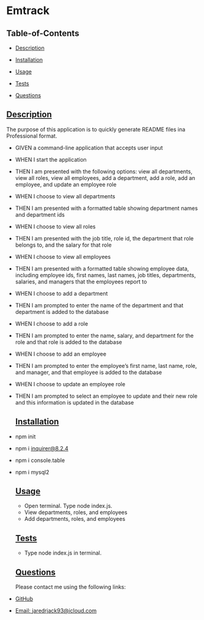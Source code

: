 # Emtrack

  ## Table-of-Contents

  * [Description](#description)
  * [Installation](#installation)
  * [Usage](#usage)
   
  * [Tests](#tests)
  * [Questions](#questions)
  
  ## [Description](#table-of-contents)
  The purpose of this application is to quickly generate README files ina Professional format. 

  - GIVEN a command-line application that accepts user input
- WHEN I start the application
- THEN I am presented with the following options: view all departments, view all roles, view all employees, add a department, add a role, add an employee, and update an employee role
- WHEN I choose to view all departments
- THEN I am presented with a formatted table showing department names and department ids
- WHEN I choose to view all roles
- THEN I am presented with the job title, role id, the department that role belongs to, and the salary for that role
- WHEN I choose to view all employees
- THEN I am presented with a formatted table showing employee data, including employee ids, first names, last names, job titles, departments, salaries, and managers that the employees report to
- WHEN I choose to add a department
- THEN I am prompted to enter the name of the department and that department is added to the database
- WHEN I choose to add a role
- THEN I am prompted to enter the name, salary, and department for the role and that role is added to the database
- WHEN I choose to add an employee
- THEN I am prompted to enter the employee’s first name, last name, role, and manager, and that employee is added to the database
- WHEN I choose to update an employee role
- THEN I am prompted to select an employee to update and their new role and this information is updated in the database
  ## [Installation](#table-of-contents)
- npm init
- npm i inquirer@8.2.4
- npm i console.table
- npm i mysql2

  ## [Usage](#table-of-contents)
  - Open terminal. Type node index.js. 
  - View departments, roles, and employees
  - Add departments, roles, and employees

  ## [Tests](#table-of-contents)
  - Type  node index.js in terminal. 
  ## [Questions](#table-of-contents)
  Please contact me using the following links:
 -  [GitHub](https://github.com/jaredrjack)
  - [Email: jaredrjack93@icloud.com](mailto:jaredrjack93@icloud.com)
